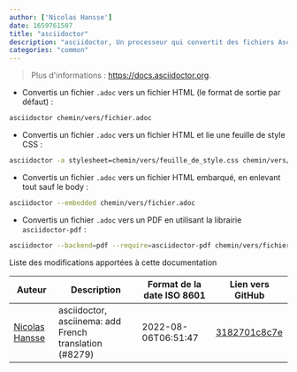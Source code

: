 ```yaml
---
author: ['Nicolas Hansse']
date: 1659761507
title: "asciidoctor"
description: "asciidoctor, Un processeur qui convertit des fichiers AsciiDoc vers un format publiable."
categories: "common"
---
```

> Plus d'informations : <https://docs.asciidoctor.org>.

- Convertis un fichier `.adoc` vers un fichier HTML (le format de sortie par défaut) :

```bash
asciidoctor chemin/vers/fichier.adoc
```

- Convertis un fichier `.adoc` vers un fichier HTML et lie une feuille de style CSS :

```bash
asciidoctor -a stylesheet=chemin/vers/feuille_de_style.css chemin/vers/fichier.adoc
```

- Convertis un fichier `.adoc` vers un fichier HTML embarqué, en enlevant tout sauf le body :

```bash
asciidoctor --embedded chemin/vers/fichier.adoc
```

- Convertis un fichier `.adoc` vers un PDF en utilisant la librairie `asciidoctor-pdf` :

```bash
asciidoctor --backend=pdf --require=asciidoctor-pdf chemin/vers/fichier.adoc
```
Liste des modifications apportées à cette documentation


Auteur | Description | Format de la date ISO 8601 | Lien vers GitHub
------|-----|-----|-----
[Nicolas Hansse](mailto:nico.hansse@gmail.com) | asciidoctor, asciinema: add French translation (#8279) | 2022-08-06T06:51:47 | [3182701c8c7e](https://github.com/tldr-pages/tldr/commit/3182701c8c7e4154fecad94a4ecc6d376ca2d9fb)

